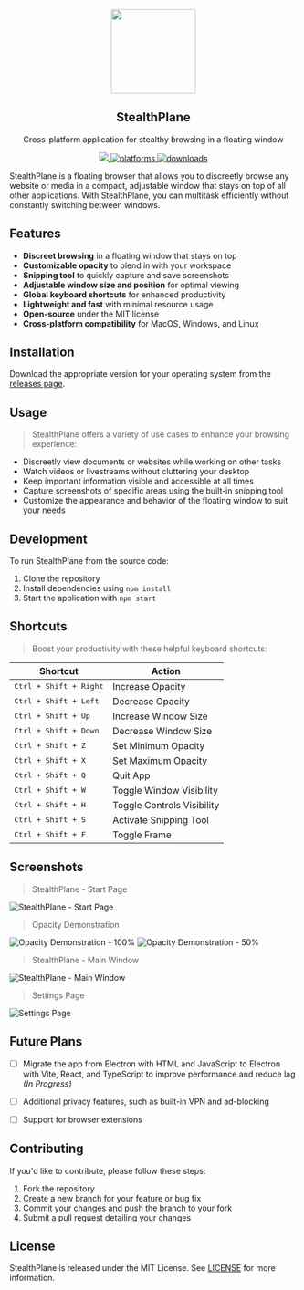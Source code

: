 <p align="center">
  <img src="https://i.imgur.com/7t2WxfC.png" height="148">
  <h2 align="center">StealthPlane</h2>
  <p align="center">Cross-platform application for stealthy browsing in a floating window<p>
  <p align="center">
    <a href="https://github.com/mahdi991613487/StealthPlane/blob/master/LICENSE">
      <img src="https://img.shields.io/badge/License-MIT-yellow.svg" />
    </a>
    <a href="https://github.com/mahdi991613487/StealthPlane/releases">
    	<img src="https://img.shields.io/badge/platform-macOS%20%7C%20Windows%20%7C%20Linux-blue.svg" alt="platforms" />
    </a>
    <a href="https://github.com/mahdi991613487/StealthPlane/releases">
	    <img src="https://img.shields.io/github/downloads/mahdi991613487/StealthPlane/total.svg" alt="downloads">
    </a>
  </p>
</p>

StealthPlane is a floating browser that allows you to discreetly browse any website or media in a compact, adjustable window that stays on top of all other applications. With StealthPlane, you can multitask efficiently without constantly switching between windows.

## Features
* **Discreet browsing** in a floating window that stays on top
* **Customizable opacity** to blend in with your workspace
* **Snipping tool** to quickly capture and save screenshots
* **Adjustable window size and position** for optimal viewing
* **Global keyboard shortcuts** for enhanced productivity
* **Lightweight and fast** with minimal resource usage
* **Open-source** under the MIT license
* **Cross-platform compatibility** for MacOS, Windows, and Linux

## Installation

Download the appropriate version for your operating system from the [releases page](https://github.com/mahdi991613487/StealthPlane/releases).

## Usage

> StealthPlane offers a variety of use cases to enhance your browsing experience:

* Discreetly view documents or websites while working on other tasks
* Watch videos or livestreams without cluttering your desktop
* Keep important information visible and accessible at all times
* Capture screenshots of specific areas using the built-in snipping tool
* Customize the appearance and behavior of the floating window to suit your needs

## Development

To run StealthPlane from the source code:

1. Clone the repository
2. Install dependencies using `npm install`
3. Start the application with `npm start`

## Shortcuts

> Boost your productivity with these helpful keyboard shortcuts:

| **Shortcut**                    | **Action**                 |
|---------------------------------|----------------------------|
| <kbd>Ctrl + Shift + Right</kbd> | Increase Opacity           |
| <kbd>Ctrl + Shift + Left</kbd>  | Decrease Opacity           |
| <kbd>Ctrl + Shift + Up</kbd>    | Increase Window Size       |
| <kbd>Ctrl + Shift + Down</kbd>  | Decrease Window Size       |
| <kbd>Ctrl + Shift + Z</kbd>     | Set Minimum Opacity        |
| <kbd>Ctrl + Shift + X</kbd>     | Set Maximum Opacity        |
| <kbd>Ctrl + Shift + Q</kbd>     | Quit App                   |
| <kbd>Ctrl + Shift + W</kbd>     | Toggle Window Visibility   |
| <kbd>Ctrl + Shift + H</kbd>     | Toggle Controls Visibility |
| <kbd>Ctrl + Shift + S</kbd>     | Activate Snipping Tool     |
| <kbd>Ctrl + Shift + F</kbd>     | Toggle Frame               |

## Screenshots

> StealthPlane - Start Page

![StealthPlane - Start Page](https://i.imgur.com/qL6pYf4.png)

> Opacity Demonstration

![Opacity Demonstration - 100%](https://i.imgur.com/OJg05UZ.png)
![Opacity Demonstration - 50%](https://i.imgur.com/9tu3Ph9.png)

> StealthPlane - Main Window

![StealthPlane - Main Window](https://i.imgur.com/P0Mu2BF.png)

> Settings Page

![Settings Page](https://i.imgur.com/2R6Gukc.png)

## Future Plans
* [ ] Migrate the app from Electron with HTML and JavaScript to Electron with Vite, React, and TypeScript to improve performance and reduce lag *_(In Progress)_*
* [ ] Additional privacy features, such as built-in VPN and ad-blocking
* [ ] Support for browser extensions



## Contributing
If you'd like to contribute, please follow these steps:

1. Fork the repository
2. Create a new branch for your feature or bug fix
3. Commit your changes and push the branch to your fork
4. Submit a pull request detailing your changes

## License

StealthPlane is released under the MIT License. See [LICENSE](https://github.com/mahdi991613487/StealthPlane/blob/master/LICENSE) for more information.
